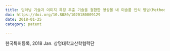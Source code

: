 ```yaml
---
title: 딥러닝 기술과 이미지 특징 추출 기술을 결합한 영상물 내 미술품 인식 방법(Method for recognizing art objects in video combining deep learning technology and image feature extraction technology)
doi: https://doi.org/10.8080/1020180009129
date: 2018-01-25
category: patent

---
```


<!--
    이 곳에 저널과 연월, 그리고 저자를 적습니다. 저자 중 연구실 멤버는 볼드체로 표시합니다.
    (볼드체 표기방법: **두 개의 별표로 둘러 쌈**)
-->

한국특허등록, 2018 Jan.
상명대학교산학협력단
